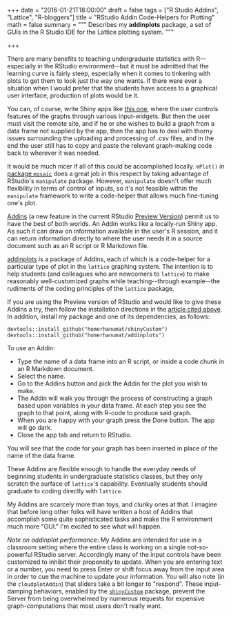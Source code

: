 +++
date = "2016-01-21T18:00:00"
draft = false
tags = ["R Studio Addins", "Lattice", "R-bloggers"]
title = "RStudio Addin Code-Helpers for Plotting"
math = false
summary = """
Describes my **addinplots** package, a set of GUIs in the R Studio IDE for the Lattice plotting system.
"""

+++

There are many benefits to teaching undergraduate statistics with R--especially in the RStudio environment--but it must be admitted that the learning curve is fairly steep, especially when it comes to tinkering with plots to get them to look just the way one wants.  If there were ever a situation when I would prefer that the students have access to a graphical user interface, production of plots would be it.

You can, of course, write Shiny apps like [this one](https://homer.shinyapps.io/bwplotAddin/), where the user controls features of the graphs through various input-widgets.  But then the user must visit the remote site, and if he or she wishes to build a graph from a data frame not supplied by the app, then the app has to deal with thorny issues surrounding the uploading and processing of .csv files, and in the end the user still has to copy and paste the relevant graph-making code back to wherever it was needed.

It would be much nicer if all of this could be accomplished locally.  `mPlot()` in [package `mosaic`](https://cran.r-project.org/web/packages/mosaic/index.html) does a great job in this respect by taking advantage of RStudio's `manipulate` package.  However, `manipulate` doesn't offer much flexibility in terms of control of inputs, so it's not feasible within the `manipulate` framework to write a code-helper that allows much fine-tuning one's plot.

[Addins](http://rstudio.github.io/rstudioaddins/) (a new feature in the current RStudio [Preview Version](https://www.rstudio.com/products/rstudio/download/preview/)) permit us to have the best of both worlds.  An Addin works like a locally-run Shiny app.  As such it can draw on information available in the user's R session, and it can return information directly to where the user needs it in a source document such as an R script or R Markdown file.

[addinplots](https://github.com/homerhanumat/addinplots) is a package of Addins, each of which is a code-helper for a particular type of plot in the `lattice` graphing system.  The intention is to help students (and colleagues who are newcomers to `lattice`) to make reasonably well-customized graphs while teaching--through example--the rudiments of the coding principles of the `lattice` package.


If you are using the Preview version of RStudio and would like to give these Addins a try, then follow the installation directions in the [article cited above](http://rstudio.github.io/rstudioaddins/).  In addition, install my package and one of its dependencies, as follows:

```
devtools::install_github("homerhanumat/shinyCustom")
devtools::install_github("homerhanumat/addinplots")
```

To use an Addin:

* Type the name of a data frame into an R script, or inside a code chunk in an R Markdown document.
* Select the name.
* Go to the Addins button and pick the Addin for the plot you wish to make.
* The Addin will walk you through the process of constructing a graph based upon variables in your data frame.  At each step you see the graph to that point, along with R-code to produce said graph.
* When you are happy with your graph press the Done button. The app will go dark.
* Close the app tab and return to RStudio.

You will see that the code for your graph has been inserted in place of the name of the data frame.

These Addins are flexible enough to handle the everyday needs of beginning students in undergraduate statistics classes, but they only scratch the surface of `lattice`'s capability.  Eventually students should graduate to coding directly with `lattice`.

My Addins are scarcely more than toys, and clunky ones at that.  I imagine that before long other folks will have written a host of Addins that accomplish some quite sophisticated tasks and make the R environment much more "GUI."  I'm excited to see what will happen.

*Note on addinplot performance*:  My Addins are intended for use in a classroom setting where the entire class is working on a single not-so-powerful RStudio server.  Accordingly many of the input controls have been customized to inhibit their propensity to update.  When you are entering text or a number, you need to press Enter or shift focus away from the input area in order to cue the machine to update your information.  You will also note (in the `cloudplotAddin`) that sliders take a bit longer to "respond".  These input-damping behaviors, enabled by the [`shinyCustom`](https://github.com/homerhanumat/shinyCustom) package, prevent the Server from being overwhelmed by numerous requests for expensive graph-computations that most users don't really want.

